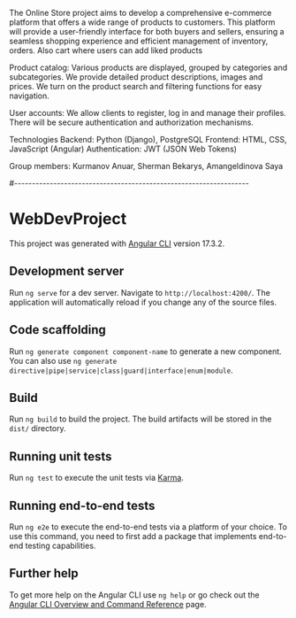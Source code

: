 The Online Store project aims to develop a comprehensive e-commerce platform that offers a wide range of products to customers. This platform will provide a user-friendly interface for both buyers and sellers, ensuring a seamless shopping experience and efficient management of inventory, orders. Also cart where users can add liked products 

Product catalog:
Various products are displayed, grouped by categories and subcategories.
We provide detailed product descriptions, images and prices.
We turn on the product search and filtering functions for easy navigation.

User accounts:
We allow clients to register, log in and manage their profiles.
There will be secure authentication and authorization mechanisms.

Technologies
Backend: Python (Django), PostgreSQL
Frontend: HTML, CSS, JavaScript (Angular)
Authentication: JWT (JSON Web Tokens)

Group members: Kurmanov Anuar, Sherman Bekarys, Amangeldinova Saya

#------------------------------------------------------------------

# WebDevProject

This project was generated with [Angular CLI](https://github.com/angular/angular-cli) version 17.3.2.

## Development server

Run `ng serve` for a dev server. Navigate to `http://localhost:4200/`. The application will automatically reload if you change any of the source files.

## Code scaffolding

Run `ng generate component component-name` to generate a new component. You can also use `ng generate directive|pipe|service|class|guard|interface|enum|module`.

## Build

Run `ng build` to build the project. The build artifacts will be stored in the `dist/` directory.

## Running unit tests

Run `ng test` to execute the unit tests via [Karma](https://karma-runner.github.io).

## Running end-to-end tests

Run `ng e2e` to execute the end-to-end tests via a platform of your choice. To use this command, you need to first add a package that implements end-to-end testing capabilities.

## Further help

To get more help on the Angular CLI use `ng help` or go check out the [Angular CLI Overview and Command Reference](https://angular.io/cli) page.
